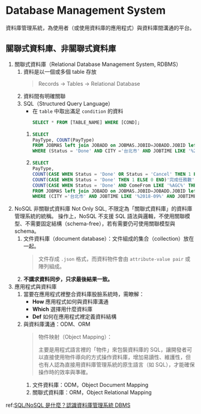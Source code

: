# Database Management System
資料庫管理系統，為使用者（或使用資料庫的應用程式）與資料庫間溝通的平台。

## 關聯式資料庫、非關聯式資料庫
1. 關聯式資料庫（Relational Database Management System, RDBMS）
    1. 資料是以一個或多個 table 存放
        > Records → Tables → Relational Database
    2. 資料間有明確關聯
    3. SQL（Structured Query Language）
        - 在 `table` 中取出滿足 `condition` 的資料
            ```SQL
            SELECT * FROM [TABLE_NAME] WHERE [COND];
            ```
        1. 
            ```SQL
            SELECT 
            PayType, COUNT(PayType)
            FROM JOBMAS left join JOBADD on JOBMAS.JOBID=JOBADD.JOBID left join JOBPAY on JOBMAS.JOBID=JOBPAY.JOBID 
            WHERE (Status = 'Done' AND CITY ='台北市' AND JOBTIME LIKE '%2018-09%') GROUP BY paytype;
            ```
        2. 
            ```SQL
            SELECT 
            PayType, 
            COUNT(CASE WHEN Status = 'Done' OR Status = 'Cancel' THEN 1 ELSE 0 END)'原始任務數(Done+Cancel)',
            COUNT(CASE WHEN Status = 'Done' THEN 1 ELSE 0 END)'完成任務數',
            COUNT(CASE WHEN Status = 'Done' AND ComeFrom LIKE '%AGC%' THEN 1 ELSE 0 END)'AGC完成任務數'
            FROM JOBMAS left join JOBADD on JOBMAS.JOBID=JOBADD.JOBID left join JOBPAY on JOBMAS.JOBID=JOBPAY.JOBID 
            WHERE (CITY ='台北市' AND JOBTIME LIKE '%2018-09%' AND JOBTIME LIKE '% 08:%');
            ```
2. NoSQL 非關聯式資料庫
    Not Only SQL, 不限定為「關聯式資料庫」的資料庫管理系統的統稱。
    操作上，NoSQL 不支援 SQL 語法與邏輯，不使用關聯模型、不需要固定結構（schema-free），若有需要仍可使用關聯模型與 schema。
    1. 文件資料庫（document database）：文件組成的集合（collection）放在一起。
        > 文件存成 `.json` 格式，而資料物件會由 `attribute-value pair` 或陣列組成。
    2. **不講求資料同步，只求最後結果一致。**
3. 應用程式與資料庫
    1. 當要在應用程式裡整合資料庫股臉系統時，需瞭解：
         - **How** 應用程式如何與資料庫溝通
         - **Which** 選擇用什麼資料庫
         - **Def** 如何在應用程式裡定義資料結構
    2. 與資料庫溝通：ODM、ORM
         > 物件映射（Object Mapping）：
         > 
         >主要是用程式語言裡的「物件」來包裝資料庫的 SQL，讓開發者可以直接使用物件導向的方式操作資料庫，增加易讀性、維護性，但也有人認為直接用資料庫管理系統的原生語言（如 SQL），才能確保操作時的效率與準確。
         1. 文件資料庫：ODM，Object Document Mapping
         2. 關聯式資料庫：ORM，Object Relational Mapping


ref:[SQL/NoSQL 是什麼？認識資料庫管理系統 DBMS](https://tw.alphacamp.co/blog/sql-nosql-database-dbms-introduction)